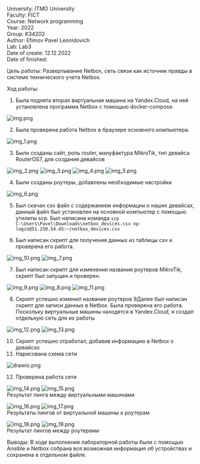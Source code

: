 University: ITMO University  
Faculty: FICT  
Course: Network programming  
Year: 2022  
Group: K34202  
Author: Efimov Pavel Leonidovich  
Lab: Lab3  
Date of create: 12.12.2022  
Date of finished:

Цель работы: Развертывание Netbox, сеть связи как источник правды в системе технического учета Netbox.

Ход работы:

1. Была поднята вторая виртуальная машина на Yandex.Cloud, на ней установлена программа Netbox с помощью docker-compose.

![img.png](img.png)

2. Была проверена работа Netbox в браузере основного компьютера.

![img_1.png](img_1.png)

3. Были созданы сайт, роль router, мануфактура MikroTik, тип девайса RouterOS7, для создания девайсов

![img_2.png](img_2.png)
![img_3.png](img_3.png)
![img_4.png](img_4.png)
![img_5.png](img_5.png)

4. Были созданы роутеры, добавлены необходимые настройки

![img_6.png](img_6.png)

5. Был скачан csv файл с содержанием информации о наших девайсах, данный файл был установлен на основной компьютер с
   помощью утилиты scp. Был написана
   команда `scp C:\Users\Pavel\Downloads\netbox_devices.csv np-login@51.250.54.45:~/netbox_devices.csv`

6. Был написан скрипт для получения данных из таблицы csv и проверена его работа.

![img_10.png](img_10.png)
![img_7.png](img_7.png)

7. Был написан скрипт для изменения названия роутеров MikroTik, скрипт был запущен и проверен.

![img_9.png](img_9.png)
![img_8.png](img_8.png)
![img_11.png](img_11.png)

8. Скрипт успешно изменил название роутеров
9Далее был написан скрипт для записи данных в Netbox. Была проверена его работа. Поскольку виртуальные машины находятся в Yandex.Cloud, я создал отдельную сеть для их работы

![img_12.png](img_12.png)
![img_13.png](img_13.png)

10. Скрипт успешно отработал, добавив информацию в Netbox о девайсах
11. Нарисована схема сети

![drawio.png](drawio.png)

12. Проверена работа сети

![img_14.png](img_14.png)
![img_15.png](img_15.png)  
Результат пинга между виртуальными машинами

![img_16.png](img_16.png)
![img_17.png](img_17.png)  
Результаты пингов от виртуальной машины к роутерам

![img_18.png](img_18.png)
![img_19.png](img_19.png)  
Результат пингов между роутерами

Выводы:
В ходе выполнения лабораторной работы были с помощью Ansible и Netbox собрана вся возможная информация об устройствах и сохранена в отдельном файле.
